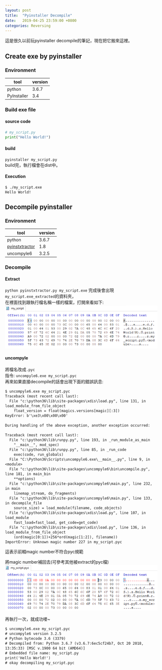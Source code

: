 ```yaml
---
layout: post
title:  "Pyinstaller Decompile"
date:   2019-04-25 23:59:00 +0800
categories: Reversing
---
```

這是很久以前玩pyinstaller decompile的筆記，現在把它搬來這裡。  

## Create exe by pyinstaller

### Environment

| tool        | version |
| ----------- | ------- |
| python      | 3.6.7   |
| PyInstaller | 3.4     |

### Build exe file

#### source code
```python
# my_script.py
print("Hello World!")
```

#### build
`pyinstaller my_script.py`  
build完，執行檔會在dist中。  

#### Execution
```
$ ./my_script.exe
Hello World!
```

## Decompile pyinstaller

### Environment

| tool        | version |
| ----------- | ------- |
| python      | 3.6.7   |
| [pyinstxtractor](https://sourceforge.net/projects/pyinstallerextractor/) | 1.8     |
| uncompyle6      | 3.2.5   |

### Decompile

#### Extract
`python pyinstxtractor.py my_script.exe` 
完成後會出現`my_script.exe_extracted`的資料夾，  
在裡面找到跟執行檔名稱一樣的檔案，打開來看如下:  
![](/assets/images/2019-04-25-pyinstaller_decompile/orig.png)  

#### uncompyle
將檔名改成`.pyc`  
指令: `uncompyle6.exe my_script.pyc`  
再來如果直接decompile的話會出現下面的錯誤訊息:  
```text
$ uncompyle6.exe my_script.pyc
Traceback (most recent call last):
  File "c:\python36\lib\site-packages\xdis\load.py", line 131, in load_module_from_file_object
    float_version = float(magics.versions[magic][:3])
KeyError: b'\xe3\x00\x00\x00'

During handling of the above exception, another exception occurred:

Traceback (most recent call last):
  File "c:\python36\lib\runpy.py", line 193, in _run_module_as_main
    "__main__", mod_spec)
  File "c:\python36\lib\runpy.py", line 85, in _run_code
    exec(code, run_globals)
  File "C:\Python36\Scripts\uncompyle6.exe\__main__.py", line 9, in <module>
  File "c:\python36\lib\site-packages\uncompyle6\bin\uncompile.py", line 181, in main_bin
    **options)
  File "c:\python36\lib\site-packages\uncompyle6\main.py", line 232, in main
    linemap_stream, do_fragments)
  File "c:\python36\lib\site-packages\uncompyle6\main.py", line 133, in decompile_file
    source_size) = load_module(filename, code_objects)
  File "c:\python36\lib\site-packages\xdis\load.py", line 107, in load_module
    fast_load=fast_load, get_code=get_code)
  File "c:\python36\lib\site-packages\xdis\load.py", line 136, in load_module_from_file_object
    (ord(magic[0:1])+256*ord(magic[1:2]), filename))
ImportError: Unknown magic number 227 in my_script.pyc
```
這表示前輟magic number不符合pyc規範  

將magic number補回去(可參考其他被extract的pyc檔)  
![](/assets/images/2019-04-25-pyinstaller_decompile/modify.png)

再執行一次，就成功喽~  
```
$ uncompyle6.exe my_script.pyc
# uncompyle6 version 3.2.5
# Python bytecode 3.6 (3379)
# Decompiled from: Python 3.6.7 (v3.6.7:6ec5cf24b7, Oct 20 2018, 13:35:33) [MSC v.1900 64 bit (AMD64)]
# Embedded file name: my_script.py
print('Hello World!')
# okay decompiling my_script.pyc
```
